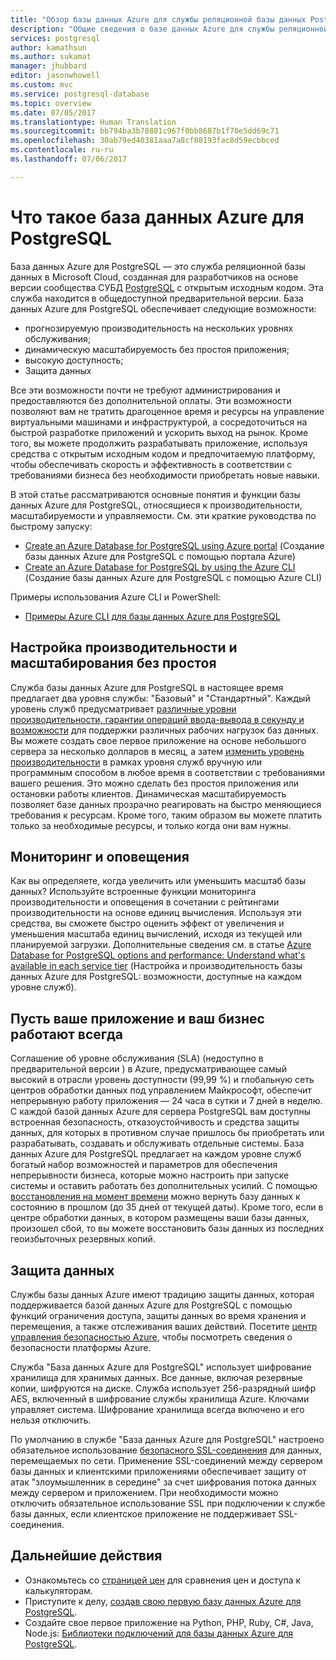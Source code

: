 ```yaml
---
title: "Обзор базы данных Azure для службы реляционной базы данных PostgreSQL | Документация Майкрософт"
description: "Общие сведения о базе данных Azure для службы реляционной базы данных PostgreSQL."
services: postgresql
author: kamathsun
ms.author: sukamat
manager: jhubbard
editor: jasonwhowell
ms.custom: mvc
ms.service: postgresql-database
ms.topic: overview
ms.date: 07/05/2017
ms.translationtype: Human Translation
ms.sourcegitcommit: bb794ba3b78881c967f0bb8687b1f70e5dd69c71
ms.openlocfilehash: 30ab79ed40381aaa7a8cf88193fac8d59ecbbced
ms.contentlocale: ru-ru
ms.lasthandoff: 07/06/2017

---
```

# <a name="what-is-azure-database-for-postgresql"></a>Что такое база данных Azure для PostgreSQL

База данных Azure для PostgreSQL — это служба реляционной базы данных в Microsoft Cloud, созданная для разработчиков на основе версии сообщества СУБД [PostgreSQL](https://www.postgresql.org/) с открытым исходным кодом. Эта служба находится в общедоступной предварительной версии. База данных Azure для PostgreSQL обеспечивает следующие возможности:
- прогнозируемую производительность на нескольких уровнях обслуживания;
- динамическую масштабируемость без простоя приложения;
- высокую доступность;
- Защита данных

Все эти возможности почти не требуют администрирования и предоставляются без дополнительной оплаты. Эти возможности позволяют вам не тратить драгоценное время и ресурсы на управление виртуальными машинами и инфраструктурой, а сосредоточиться на быстрой разработке приложений и ускорить выход на рынок. Кроме того, вы можете продолжить разрабатывать приложение, используя средства с открытым исходным кодом и предпочитаемую платформу, чтобы обеспечивать скорость и эффективность в соответствии с требованиями бизнеса без необходимости приобретать новые навыки. 

В этой статье рассматриваются основные понятия и функции базы данных Azure для PostgreSQL, относящиеся к производительности, масштабируемости и управляемости. См. эти краткие руководства по быстрому запуску:

- [Create an Azure Database for PostgreSQL using Azure portal](quickstart-create-server-database-portal.md) (Создание базы данных Azure для PostgreSQL с помощью портала Azure)
- [Create an Azure Database for PostgreSQL by using the Azure CLI](quickstart-create-server-database-azure-cli.md) (Создание базы данных Azure для PostgreSQL с помощью Azure CLI)

Примеры использования Azure CLI и PowerShell:

- [Примеры Azure CLI для базы данных Azure для PostgreSQL](./sample-scripts-azure-cli.md)

## <a name="adjust-performance-and-scale-without-downtime"></a>Настройка производительности и масштабирования без простоя

Служба базы данных Azure для PostgreSQL в настоящее время предлагает два уровня службы: "Базовый" и "Стандартный". Каждый уровень служб предусматривает [различные уровни производительности, гарантии операций ввода-вывода в секунду и возможности](concepts-service-tiers.md) для поддержки различных рабочих нагрузок баз данных. Вы можете создать свое первое приложение на основе небольшого сервера за несколько долларов в месяц, а затем [изменить уровень производительности](scripts/sample-scale-server-up-or-down.md) в рамках уровня служб вручную или программным способом в любое время в соответствии с требованиями вашего решения. Это можно сделать без простоя приложения или остановки работы клиентов. Динамическая масштабируемость позволяет базе данных прозрачно реагировать на быстро меняющиеся требования к ресурсам. Кроме того, таким образом вы можете платить только за необходимые ресурсы, и только когда они вам нужны.

## <a name="monitoring-and-alerting"></a>Мониторинг и оповещения
Как вы определяете, когда увеличить или уменьшить масштаб базы данных? Используйте встроенные функции мониторинга производительности и оповещения в сочетании с рейтингами производительности на основе единиц вычисления. Используя эти средства, вы сможете быстро оценить эффект от увеличения и уменьшения масштаба единиц вычислений, исходя из текущей или планируемой загрузки. Дополнительные сведения см. в статье [Azure Database for PostgreSQL options and performance: Understand what's available in each service tier](./concepts-service-tiers.md) (Настройка и производительность базы данных Azure для PostgreSQL: возможности, доступные на каждом уровне служб).

## <a name="keep-your-app-and-business-running"></a>Пусть ваше приложение и ваш бизнес работают всегда
Соглашение об уровне обслуживания (SLA) (недоступно в предварительной версии ) в Azure, предусматривающее самый высокий в отрасли уровень доступности (99,99 %) и глобальную сеть центров обработки данных под управлением Майкрософт, обеспечит непрерывную работу приложения — 24 часа в сутки и 7 дней в неделю. С каждой базой данных Azure для сервера PostgreSQL вам доступны встроенная безопасность, отказоустойчивость и средства защиты данных, для которых в противном случае пришлось бы приобретать или разрабатывать, создавать и обслуживать отдельные системы. База данных Azure для PostgreSQL предлагает на каждом уровне служб богатый набор возможностей и параметров для обеспечения непрерывности бизнеса, которые можно настроить при запуске системы и оставить работать без дополнительных усилий. С помощью [восстановления на момент времени](howto-restore-server-portal.md) можно вернуть базу данных к состоянию в прошлом (до 35 дней от текущей даты). Кроме того, если в центре обработки данных, в котором размещены ваши базы данных, произошел сбой, то вы можете восстановить базы данных из последних геоизбыточных резервных копий.

## <a name="secure-your-data"></a>Защита данных
Службы базы данных Azure имеют традицию защиты данных, которая поддерживается базой данных Azure для PostgreSQL с помощью функций ограничения доступа, защиты данных во время хранения и перемещения, а также отслеживания ваших действий. Посетите [центр управления безопасностью Azure](https://www.microsoft.com/TrustCenter/Security/default.aspx), чтобы посмотреть сведения о безопасности платформы Azure.

Служба "База данных Azure для PostgreSQL" использует шифрование хранилища для хранимых данных. Все данные, включая резервные копии, шифруются на диске. Служба использует 256-разрядный шифр AES, включенный в шифрование службы хранилища Azure. Ключами управляет система. Шифрование хранилища всегда включено и его нельзя отключить.

По умолчанию в службе "База данных Azure для PostgreSQL" настроено обязательное использование [безопасного SSL-соединения](./concepts-ssl-connection-security.md) для данных, перемещаемых по сети. Применение SSL-соединений между сервером базы данных и клиентскими приложениями обеспечивает защиту от атак "злоумышленник в середине" за счет шифрования потока данных между сервером и приложением.  При необходимости можно отключить обязательное использование SSL при подключении к службе базы данных, если клиентское приложение не поддерживает SSL-соединения.

## <a name="next-steps"></a>Дальнейшие действия
- Ознакомьтесь со [страницей цен](https://azure.microsoft.com/pricing/details/postgresql/) для сравнения цен и доступа к калькуляторам.
- Приступите к делу, [создав свою первую базу данных Azure для PostgreSQL](./quickstart-create-server-database-portal.md).
- Создайте свое первое приложение на Python, PHP, Ruby, C\#, Java, Node.js: [Библиотеки подключений для базы данных Azure для PostgreSQL](./concepts-connection-libraries.md).

